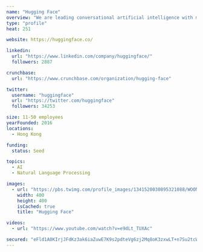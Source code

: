 ```yaml
---
name: "Hugging Face"
overview: "We are leading conversational artificial intelligence with more than 200 million messages exchanged with users."
type: "profile"
heat: 251

website: https://huggingface.co/

linkedin:
  url: "https://www.linkedin.com/company/huggingface/"
  followers: 2887

crunchbase:
  url: "https://www.crunchbase.com/organization/hugging-face"

twitter:
  username: "huggingface"
  url: "https://twitter.com/huggingface"
  followers: 34253

size: 11-50 employees
yearFounded: 2016
locations:
  - Hong Kong

funding:
  status: Seed

topics:
  - AI
  - Natural Language Processing

images:
  - url: "https://pbs.twimg.com/profile_images/1341520030895321088/WOONSoL7_400x400.jpg"
    width: 400
    height: 400
    isCached: true
    title: "Hugging Face"

videos:
  - url: "https://www.youtube.com/watch?v=e9dLt_TUXAc"

secured: "eFld1A0KIrjJFdKz3ak6iaZuwE7K9s2pdteVg6zj2Mq8oK3zxwLT+n7Su2tcWmHSXNHQc0BChj+pRXsa7w5BZN84MXVl7lxCOusu7G4iocGOjGABX4ucaDRTlqoACWy73bVxZYVEkiUuqtqUmZaacQZMDvmpcymjk1rDQ6DC2jNUmSJBbRRuiEQIKlfTfOTYnJcZ0/xTSQt8uSyTJUeOrTEDbP+QX5bSoLgMH3DQSyf9+p135YA4djUz7oaljpA49Sp7DgjtYSrN21rSVD3az0d3Ih+LwLU2iAuf0GNV56qNnizaTtxycfvNwR+sLI1Azf9QxhzXuGTTjlqnnoIHrGHiBnSZKmpwEtQvwRa3l6ii8K+y4hTxMxlxRHT6Hrdi6VoCovUQHITIVQBxghDF0iWYdnJX1KQWD4N1BUaSSCI=;uwbKG21/G7z5AIYYNEGm+Q=="
---
```



